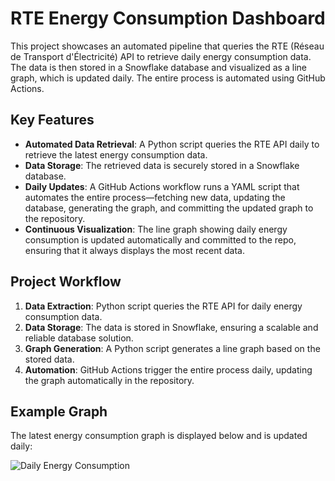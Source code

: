 # RTE Energy Consumption Dashboard

This project showcases an automated pipeline that queries the RTE (Réseau de Transport d'Électricité) API to retrieve daily energy consumption data. The data is then stored in a Snowflake database and visualized as a line graph, which is updated daily. The entire process is automated using GitHub Actions.

## Key Features

- **Automated Data Retrieval**: A Python script queries the RTE API daily to retrieve the latest energy consumption data.
- **Data Storage**: The retrieved data is securely stored in a Snowflake database.
- **Daily Updates**: A GitHub Actions workflow runs a YAML script that automates the entire process—fetching new data, updating the database, generating the graph, and committing the updated graph to the repository.
- **Continuous Visualization**: The line graph showing daily energy consumption is updated automatically and committed to the repo, ensuring that it always displays the most recent data.

## Project Workflow

1. **Data Extraction**: Python script queries the RTE API for daily energy consumption data.
2. **Data Storage**: The data is stored in Snowflake, ensuring a scalable and reliable database solution.
3. **Graph Generation**: A Python script generates a line graph based on the stored data.
4. **Automation**: GitHub Actions trigger the entire process daily, updating the graph automatically in the repository.

## Example Graph

The latest energy consumption graph is displayed below and is updated daily:

![Daily Energy Consumption](.electricity_consumption_chart.png)